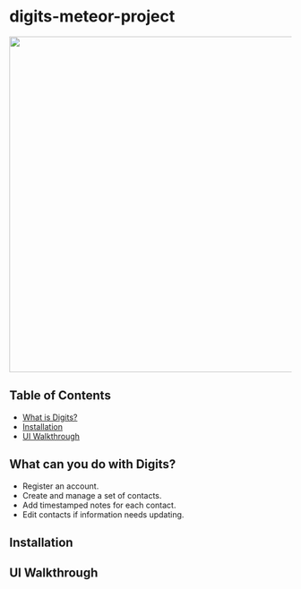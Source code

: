 # digits-meteor-project
<img width="600px" class="rounded mx-auto d-block pb-3 justify-content-center" src="../doc/landing-page">

## Table of Contents
* [What is Digits?](#what-can-you-do-with-digits?)
* [Installation](#installation)
* [UI Walkthrough](#ui-walkthrough)
  
## What can you do with Digits?

* Register an account.
* Create and manage a set of contacts.
* Add timestamped notes for each contact.
* Edit contacts if information needs updating.
  
## Installation




## UI Walkthrough
